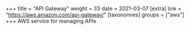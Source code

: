 +++
title = "API Gateway"
weight = 33
date = 2021-03-07
[extra]
link = "https://aws.amazon.com/api-gateway/"
[taxonomies]
groups = ["aws"]
+++
AWS service for managing APIs

